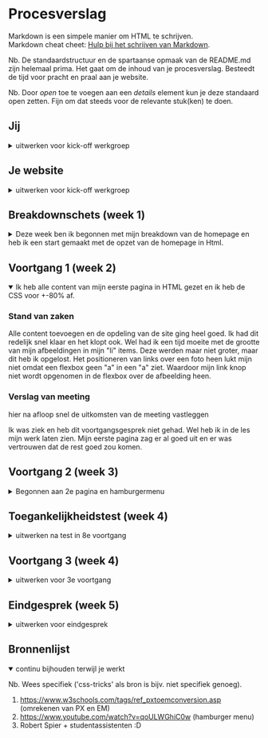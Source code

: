 # Procesverslag
Markdown is een simpele manier om HTML te schrijven.  
Markdown cheat cheet: [Hulp bij het schrijven van Markdown](https://github.com/adam-p/markdown-here/wiki/Markdown-Cheatsheet).

Nb. De standaardstructuur en de spartaanse opmaak van de README.md zijn helemaal prima. Het gaat om de inhoud van je procesverslag. Besteedt de tijd voor pracht en praal aan je website.

Nb. Door *open* toe te voegen aan een *details* element kun je deze standaard open zetten. Fijn om dat steeds voor de relevante stuk(ken) te doen.





## Jij

<details>
<summary>uitwerken voor kick-off werkgroep</summary>

### Auteur:
Rens Westerveld

#### Je startniveau:
Rood

#### Je focus:
Responsive
 
</details>





## Je website

<details>
<summary>uitwerken voor kick-off werkgroep</summary>

### Je opdracht:
https://www.nike.com/nl/

#### Screenshot(s) van de eerste pagina (small screen): 
hier de naam van de pagina  
<img src="READMEIMG/ssp1.png" width="375px" alt="Screenshot hoofdpagina Nike (small screen)">

#### Screenshot(s) van de tweede pagina (small screen):
hier de naam van de pagina  
<img src="READMEIMG/www.nike.com_ca_w_mens-best-76m50znik1.png" width="375px" alt="Screenshot uitgelicht productpagina Nike (small screen).">
 
</details>



## Breakdownschets (week 1)

<details>
<summary>Deze week ben ik begonnen met mijn breakdown van de homepage en heb ik een start gemaakt met de opzet van de homepage in Html.</summary>

### de hele pagina: 
<img src="READMEIMG/Homepage-breakdown.png" width="375px" alt="breakdown van de hele pagina">
</details>





## Voortgang 1 (week 2)

<details open>
<summary>Ik heb alle content van mijn eerste pagina in HTML gezet en ik heb de CSS voor +-80% af.</summary>

### Stand van zaken
Alle content toevoegen en de opdeling van de site ging heel goed. Ik had dit redelijk snel klaar en het klopt ook. Wel had ik
 een tijd moeite met de grootte van mijn afbeeldingen in mijn "li" items. Deze werden maar niet groter, maar dit heb ik opgelost.
 Het positioneren van links over een foto heen lukt mijn niet omdat een flexbox geen "a" in een "a" ziet. Waardoor mijn link knop
 niet wordt opgenomen in de flexbox over de afbeelding heen.

### Verslag van meeting
hier na afloop snel de uitkomsten van de meeting vastleggen

Ik was ziek en heb dit voortgangsgesprek niet gehad. Wel heb ik in de les mijn werk laten zien. Mijn eerste pagina zag er al goed
 uit en er was vertrouwen dat de rest goed zou komen.

</details>





## Voortgang 2 (week 3)

<details>
<summary>Begonnen aan 2e pagina en hamburgermenu</summary>

### Stand van zaken
Ik had moeite met het maken van mijn hamburger menu. Hier had ik wat oefening en tijd voor nodig om hem uiteindelijk werkend te krijgen. 
 Hopelijk heb ik gebruik gemaakt van de juiste html.
 
 Ik ben begonnen aan mijn 2e pagina. Omdat ik wil oefenen met grid heb ik gekozen voor de meest verkochte heren producten pagina. Alleen
 nu kom ik met de css van de eerste pagina in de knoop. Hier moet ik dingen over vragen.


### Verslag van meeting
hier na afloop snel de uitkomsten van de meeting vastleggen

- Ik was al goed op weg en had de basis al goed staan
- Ik moest nog wat HTML en CSS foutjes verbeteren
- Verder gaan met Surface plane en Responsive

</details>





## Toegankelijkheidstest (week 4)

<details>
<summary>uitwerken na test in 8e voortgang</summary>

### Bevindingen
Lijst met je bevindingen die in de test naar voren kwamen:
Focus state toevoegen zodat het ook zichtbaar is voor slechtziende
Menu scrollt niet mee met tab
Menu gaat niet terug naar kruisje maar gewoon verder op de pagina


#### Titel eerste bevinding
Hier korte omschrijving (met indien nodig een afbeelding)
Focus state toevoegen zodat het ook zichtbaar is voor slechtziende. Momenteel is het een dunne blauwe border. Dit moet duidelijker worden.
 <img src="READMEIMG/toegankelijkheid1.png" width="375px" alt="breakdown van de hele pagina">

Hier een omschrijving van hoe het opgelost kan worden (met indien nodig een afbeelding)
 Dit kan worden opgelost door in CSS een focus state toe te voegen die duidelijker is voor iedereen.


#### Titel tweede bevinding. 
Hier korte omschrijving (met indien nodig een afbeelding)
Menu gaat niet terug naar kruisje maar gewoon verder op de pagina. 

Hier een omschrijving van hoe het opgelost kan worden (met indien nodig een afbeelding)
Geen idee hoe dit moet. Het laatste menu item zou weer terug moeten springen naar het kruisje zodat je in een soort loop zit binnen het menu tot je
zelf klikt dat je eruit wilt.

</details>





## Voortgang 3 (week 4)

<details>
<summary>uitwerken voor 3e voortgang</summary>

### Stand van zaken
Ik heb mijn 2 pagina's "af". De HTML en CSS staan. Ik heb geprobeerd om de site zo responsive mogelijk te maken en zoveel mogelijk dingen toe
 te voegen aan de surface plane.

 
 <img src="READMEIMG/indexhtml.png" width="375px" alt="Screenshot index.html">
 <img src="READMEIMG/herenhtml.png" width="375px" alt="Screenshot heren.html">

</details>





## Eindgesprek (week 5)

<details>
<summary>uitwerken voor eindgesprek</summary>

### Stand van zaken
Ik ben tevreden over mijn website. Alle content staat op de pagina en is op mobiel hetzelfde als de echte nike site (*alleen dan met betere code*).
 Ik heb een mooi begin gemaakt met het responsive maken van de site en ik heb enkele surface plane elementen kunnen toevoegen. Ik heb nog wel een lijstje
 met dingen die mij nog niet waren gelukt om te doen die ik graag zou toe willen voegen als ik meer tijd zou hebben gehad. De belangrijkste dingen die 
 ik nog zou willen toevoegen:
 - Focus state verbeteren.
 - Filter werkend maken.
 - Filter links naast grid op herenpagina wanneer de pagina groot genoeg is.
 - Navbar responsive maken van hamburger naar los in de header.
 - Blur op achtergrond wanneer het hamburger menu is geopend.

### Screenshot(s)

hier screenshot(s) van je eindresultaat

 
</details>





## Bronnenlijst

<details open>
<summary>continu bijhouden terwijl je werkt</summary>

Nb. Wees specifiek ('css-tricks' als bron is bijv. niet specifiek genoeg).

1. https://www.w3schools.com/tags/ref_pxtoemconversion.asp (omrekenen van PX en EM)
2. https://www.youtube.com/watch?v=qoULWGhiC0w (hamburger menu)
3. Robert Spier + studentassistenten :D

</details>
